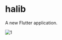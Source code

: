 # halib

A new Flutter application.

![1](https://user-images.githubusercontent.com/43734469/174113259-ec15ebc2-1bc2-4771-95d7-a30210b13a11.png)
